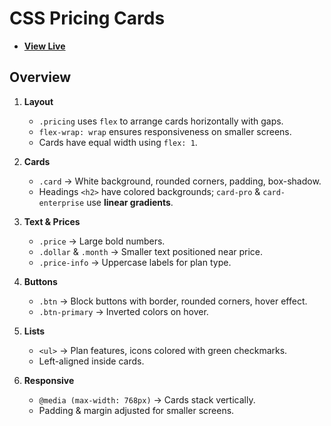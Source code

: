 # CSS Pricing Cards

- [**View Live**](https://tahmid-sarker.github.io/Modern-HTML-CSS-Notes/07-Responsive-Design/06-Responsive-Pricing-Grid/)

## Overview

1. **Layout**

   * `.pricing` uses `flex` to arrange cards horizontally with gaps.
   * `flex-wrap: wrap` ensures responsiveness on smaller screens.
   * Cards have equal width using `flex: 1`.

2. **Cards**

   * `.card` → White background, rounded corners, padding, box-shadow.
   * Headings `<h2>` have colored backgrounds; `card-pro` & `card-enterprise` use **linear gradients**.

3. **Text & Prices**

   * `.price` → Large bold numbers.
   * `.dollar` & `.month` → Smaller text positioned near price.
   * `.price-info` → Uppercase labels for plan type.

4. **Buttons**

   * `.btn` → Block buttons with border, rounded corners, hover effect.
   * `.btn-primary` → Inverted colors on hover.

5. **Lists**

   * `<ul>` → Plan features, icons colored with green checkmarks.
   * Left-aligned inside cards.

6. **Responsive**

   * `@media (max-width: 768px)` → Cards stack vertically.
   * Padding & margin adjusted for smaller screens.